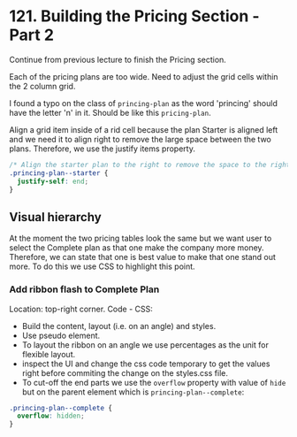 # 121. Building the Pricing Section - Part 2

Continue from previous lecture to finish the Pricing section.

Each of the pricing plans are too wide. Need to adjust the grid cells within the 2 column grid.

I found a typo on the class of `princing-plan` as the word 'princing' should have the letter 'n' in it. Should be like this `pricing-plan`.

Align a grid item inside of a rid cell because the plan Starter is aligned left and we need it to align right to remove the large space between the two plans. Therefore, we use the justify items property.

```css
/* Align the starter plan to the right to remove the space to the right. */
.princing-plan--starter {
  justify-self: end;
}
```

## Visual hierarchy

At the moment the two pricing tables look the same but we want user to select the Complete plan as that one make the company more money. Therefore, we can state that one is best value to make that one stand out more. To do this we use CSS to highlight this point.

### Add ribbon flash to Complete Plan

Location: top-right corner.
Code - CSS:

- Build the content, layout (i.e. on an angle) and styles.
- Use pseudo element.
- To layout the ribbon on an angle we use percentages as the unit for flexible layout.
- inspect the UI and change the css code temporary to get the values right before commiting the change on the styles.css file.
- To cut-off the end parts we use the `overflow` property with value of `hide` but on the parent element which is `princing-plan--complete`:

```css
.princing-plan--complete {
  overflow: hidden;
}
```
